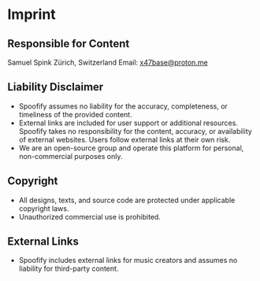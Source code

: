 # Imprint

## Responsible for Content
Samuel Spink
Zürich, Switzerland
Email: x47base@proton.me

## Liability Disclaimer
- Spoofify assumes no liability for the accuracy, completeness, or timeliness of the provided content.
- External links are included for user support or additional resources. Spoofify takes no responsibility for the content, accuracy, or availability of external websites. Users follow external links at their own risk.
- We are an open-source group and operate this platform for personal, non-commercial purposes only.

## Copyright
- All designs, texts, and source code are protected under applicable copyright laws.
- Unauthorized commercial use is prohibited.

## External Links
- Spoofify includes external links for music creators and assumes no liability for third-party content.
